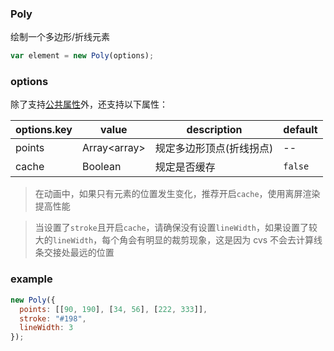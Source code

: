 ### Poly

绘制一个多边形/折线元素

```js
var element = new Poly(options);
```

### options

除了支持[公共属性](../../element//)外，还支持以下属性：

| options.key | value        | description              | default |
| ----------- | ------------ | ------------------------ | ------- |
| points      | Array\<array> | 规定多边形顶点(折线拐点) | --      |
| cache       | Boolean | 规定是否缓存    | `false` |

> 在动画中，如果只有元素的位置发生变化，推荐开启`cache`，使用离屏渲染提高性能

> 当设置了`stroke`且开启`cache`，请确保没有设置`lineWidth`，如果设置了较大的`lineWidth`，每个角会有明显的裁剪现象，这是因为 cvs 不会去计算线条交接处最远的位置

### example

```js
new Poly({
  points: [[90, 190], [34, 56], [222, 333]],
  stroke: "#198",
  lineWidth: 3
});
```
